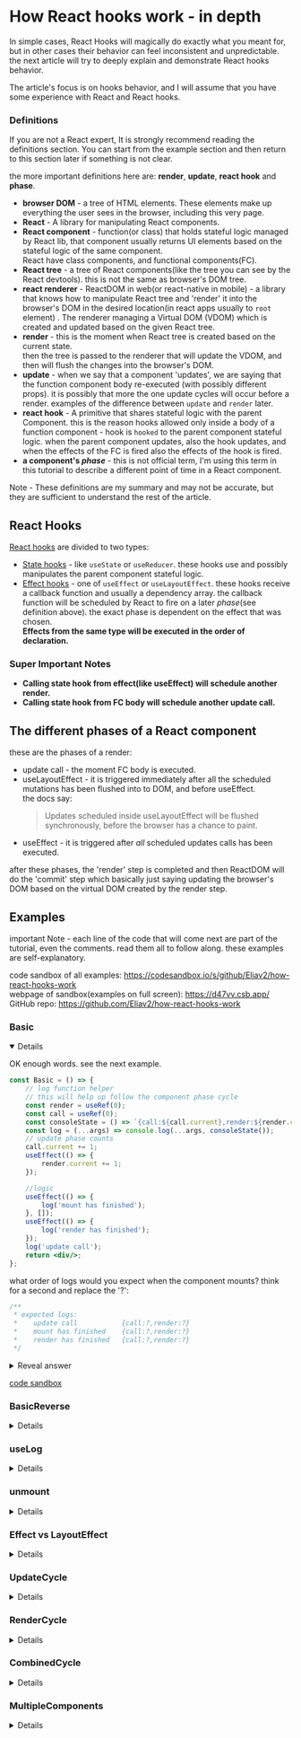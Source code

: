 # How React hooks work - in depth

In simple cases, React Hooks will magically do exactly what you meant for, but in other cases their behavior can feel
inconsistent and unpredictable. the next article will try to deeply explain and demonstrate React hooks behavior.

The article's focus is on hooks behavior, and I will assume that you have some experience with React and React hooks.

### Definitions

If you are not a React expert, It is strongly recommend reading the definitions section. You can start from the 
example section and then return to this section later if something is not clear.

the more important definitions here are: **render**, **update**, **react hook** and **phase**.

- **browser DOM** - a tree of HTML elements. These elements make up everything the user sees in the browser, including
  this very page.
- **React** - A library for manipulating React components.
- **React component** - function(or class) that holds stateful logic managed by React lib, that component usually
  returns UI elements based on the stateful logic of the same component.  
  React have class components, and functional components(FC).
- **React tree** - a tree of React components(like the tree you can see by the React devtools). this is not the same as
  browser's DOM tree.
- **react renderer** - ReactDOM in web(or react-native in mobile) - a library that knows how to manipulate React tree
  and 'render' it into the browser's DOM in the desired location(in react apps usually to `root` element) . The renderer
  managing a Virtual DOM (VDOM) which is created and updated based on the given React tree.
- **render** - this is the moment when React tree is created based on the current state.  
  then the tree is passed to the renderer that will update the VDOM, and then will flush the changes into the browser's
  DOM.
- **update** - when we say that a component 'updates', we are saying that the function component body re-executed
  (with possibly different props). it is possibly that more the one update cycles will occur before a render. examples
  of the difference between `update` and `render` later.
- **react hook** - A primitive that shares stateful logic with the parent Component. this is the reason hooks allowed
  only inside a body of a function component - hook is `hooked` to the parent component stateful logic. when the parent
  component updates, also the hook updates, and when the effects of the FC is fired also the effects of the hook is
  fired.
- **a component's _phase_** - this is not official term, I'm using this term in this tutorial to describe a different
  point of time in a React component.

Note - These definitions are my summary and may not be accurate, but they are sufficient to understand the rest of the
article.

## React Hooks

[React hooks](https://reactjs.org/docs/hooks-reference.html) are divided to two types:

- [State hooks](https://reactjs.org/docs/hooks-overview.html#state-hook) - like `useState` or `useReducer`. these hooks
  use and possibly manipulates the parent component stateful logic.
- [Effect hooks](https://reactjs.org/docs/hooks-overview.html#effect-hook) - one of `useEffect` or `useLayoutEffect`.
  these hooks receive a callback function and usually a dependency array. the callback function will be scheduled by
  React to fire on a later _phase_(see definition above). the exact phase is dependent on the effect that was chosen.  
  **Effects from the same type will be executed in the order of declaration.**

### Super Important Notes

- **Calling state hook from effect(like useEffect) will schedule another render.**
- **Calling state hook from FC body will schedule another update call.**

## The different phases of a React component

these are the phases of a render:

- update call - the moment FC body is executed.
- useLayoutEffect - it is triggered immediately after all the scheduled mutations has been flushed into to DOM, and
  before useEffect.  
  the docs say:
  > Updates scheduled inside useLayoutEffect will be flushed synchronously, before the browser has a chance to paint.
- useEffect - it is triggered after _all_ scheduled updates calls has been executed.

after these phases, the 'render' step is completed and then ReactDOM will do the 'commit' step which basically just
saying updating the browser's DOM based on the virtual DOM created by the render step.

## Examples

important Note - each line of the code that will come next are part of the tutorial, even the comments. read them all to
follow along. these examples are self-explanatory.

code sandbox of all examples: <https://codesandbox.io/s/github/Eliav2/how-react-hooks-work>   
webpage of sandbox(examples on full screen): <https://d47vv.csb.app/>  
GitHub repo: <https://github.com/Eliav2/how-react-hooks-work>

### Basic

<details open>

OK enough words. see the next example.

```jsx
const Basic = () => {
    // log function helper
    // this will help up follow the component phase cycle
    const render = useRef(0);
    const call = useRef(0);
    const consoleState = () => `{call:${call.current},render:${render.current}}`;
    const log = (...args) => console.log(...args, consoleState());
    // update phase counts
    call.current += 1;
    useEffect(() => {
        render.current += 1;
    });

    //logic
    useEffect(() => {
        log('mount has finished');
    }, []);
    useEffect(() => {
        log('render has finished');
    });
    log('update call');
    return <div/>;
};

```

what order of logs would you expect when the component mounts? think for a second and replace the '?':

```jsx
/**
 * expected logs:
 *    update call           {call:?,render:?}
 *    mount has finished    {call:?,render:?}
 *    render has finished   {call:?,render:?}
 */
```

<details>

<summary>Reveal answer</summary>

well, the order is:

```jsx
/**
 * expected logs:
 *    update call {call:1,render:0}
 *    mount has finished {call:1,render:1}
 *    render has finished {call:1,render:1}
 */
```

as we explained earlier, the function body fire first and then the effects.

</details>

[code sandbox](https://codesandbox.io/embed/github/Eliav2/how-react-hooks-work/tree/master/?expanddevtools=1&fontsize=14&hidenavigation=1&initialpath=basic&module=%2Fsrc%2FexampleFiles%2FBasic.jsx&theme=dark)

</details>

### BasicReverse

<details>

what will happen if we will replace the effects, does the order will change?

```jsx
const BasicReverse = () => {
    // log function helper 
    // ...
    // logic
    useEffect(() => {
        log('mount has finished');
    }, []);
    useEffect(() => {
        log('render has finished');
    });
    log('update call');
    return <div/>;
};
```

well, the order does change, and will be:

```jsx
/**
 * expected logs:
 *    update call {call:1,render:0}
 *    render has finished {call:1,render:1}
 *    mount has finished {call:1,render:1}
 */
```

this is because effect hooks from the same type(here `useEffect`) are scheduled by React for the same phase and will be
executed in the order of declaration, this is common mistake to think that useEffect with empty dependency array will
fire on mount and on a different phase from useEffect with no dependency array.

[code sandbox](https://codesandbox.io/embed/github/Eliav2/how-react-hooks-work/tree/master/?expanddevtools=1&fontsize=14&hidenavigation=1&initialpath=basicreverse&module=%2Fsrc%2FexampleFiles%2FBasicReverse.jsx&theme=dark)

</details>

### useLog

<details>

now let's create a log helper hook `useLog` that will let us keep track of the component phase for later examples:

```jsx
const useLog = (componentName = '', effect = useEffect) => {
    // keep track of phase
    const render = useRef(0);
    const call = useRef(0);

    // keep track of how much time from update call to end of effect
    const startTime = performance.now();
    const callToEffectTime = useRef(0);

    const consoleState = () =>
        `{call:${call.current},render:${render.current}}(${componentName}) ${callToEffectTime.current}ms`;
    const log = (...args) => console.log(...args, consoleState());

    effect(() => {
        render.current += 1;
        callToEffectTime.current = Math.round((performance.now() - startTime) * 100) / 100;
    });
    call.current += 1;

    return log;
};
```

`render.current` and `call.current` will 'tick' in the same rate of the parent component because of hooks natures.

and usage:

```jsx
const Basic = () => {
    const log = useLog();
    useEffect(() => {
        log('finished render');
    });
    return <div/>;
};

/**
 * expected logs:
 *    finished render {call:1,render:1}()
 */
```

[code sandbox](https://codesandbox.io/embed/github/Eliav2/how-react-hooks-work/tree/master/?fontsize=14&hidenavigation=1&module=%2Fsrc%2FUseLog.js&theme=dark&view=editor)

</details>

### unmount

<details>

if we will trigger unmount after mount the logs order will be:

```jsx
const BasicUnmount = () => {
    const log = useLog();
    useEffect(() => {
        log('mount');
        return () => log('unmount');
    }, []);
    useEffect(() => {
        log('render');
        return () => log('un-render');
    });
    log('update call');
    return <div>asd</div>;
    /**
     * expected logs:
     *    update call {call:1,render:0}
     *    mount {call:1,render:1}
     *    render {call:1,render:1}
     *    unmount {call:1,render:1}
     *    un-render {call:1,render:1}
     */
};
```

[code sandbox](https://codesandbox.io/embed/github/Eliav2/how-react-hooks-work/tree/master/?expanddevtools=1&fontsize=14&hidenavigation=1&initialpath=BasicUnmount&module=%2Fsrc%2FexampleFiles%2FBasicUnmount.jsx&theme=dark)

</details>

### Effect vs LayoutEffect

<details>

useLayoutEffect is executed before useEffect:

```jsx
const ReactComponent = () => {
    useEffect(() => {
        log('finished render');
        render.current += 1;
    });
    useEffect(() => {
        log('finished mount');
    }, []);
    log('update call');
    call.current += 1;
    return <div/>;
};

/**
 * expected logs:
 *    boom! {call:1,render:1}(useLayoutEffect) in 4.21ms
 *    boom! {call:1,render:1}(useEffect) in 13.37ms
 */

```

[code sandbox](https://codesandbox.io/embed/github/Eliav2/how-react-hooks-work/tree/master/?expanddevtools=1&fontsize=14&hidenavigation=1&initialpath=EffectVsLayoutEffect&module=%2Fsrc%2FexampleFiles%2FEffectVsLayoutEffect.jsx&theme=dark)

</details>

### UpdateCycle

<details>

when you set state while in the update phase another update phase will be scheduled by react. let's try force React to
trigger 10 update calls before rendering.

```jsx
const UpdateCycle = () => {
    const log = useLog("UpdateCycle");
    const [, setState] = useState({});
    const forceUpdate = () => setState({});
    const updateCalls = useRef(0);

    const HandleClick = () => {
        updateCalls.current = 0;
        forceUpdate();
    };
    updateCalls.current += 1;
    if (updateCalls.current < 10) forceUpdate();

    useEffect(() => {
        log("render");
    });
    log("update");

    return (
        <div style={boxStyle} onClick={HandleClick}>
            click
        </div>
    );
    /**
     * update {call:1,render:0}(UpdateCycle) 0.33ms
     * update {call:2,render:0}(UpdateCycle) 0.17ms
     * update {call:3,render:0}(UpdateCycle) 0.03ms
     * update {call:4,render:0}(UpdateCycle) 0.025ms
     * update {call:5,render:0}(UpdateCycle) 0.045ms
     * update {call:6,render:0}(UpdateCycle) 0.04ms
     * update {call:7,render:0}(UpdateCycle) 0.03ms
     * update {call:8,render:0}(UpdateCycle) 0.02ms
     * update {call:9,render:0}(UpdateCycle) 0.03ms
     * update {call:10,render:0}(UpdateCycle) 0.015ms
     * render {call:10,render:1}(UpdateCycle) 0.245ms
     */
};
```

as we can see, we forced React to re-call the function body 10 times before performing the render. we can also notice
that the render phase occurred 0.245ms after the last update call.

[code sandbox](https://codesandbox.io/embed/github/Eliav2/how-react-hooks-work/tree/master/?expanddevtools=1&fontsize=14&hidenavigation=1&initialpath=UpdateCycle&module=%2Fsrc%2FexampleFiles%2FUpdateCycle.jsx&theme=dark)

</details>

### RenderCycle

<details>

Ok, so we saw what happens when we update the state while in the update phase, but what happens if we try to update
the state when we are no longer in the update state? well, React will schedule an entire re-render cycle for the
component. each render cycle will also include at least one update call.  
let's force 5 render cycles:

```jsx
const RenderCycle = () => {
    const log = useLog("RenderCycle");
    const [, setState] = useState({});
    const forceRender = () => setState({});
    const renderCalls = useRef(0);

    const HandleClick = () => {
        renderCalls.current = 0;
        forceRender();
    };

    useEffect(() => {
        renderCalls.current += 1;
        if (renderCalls.current < 5) forceRender();
        log("render");
    });
    log("update");

    return (
        <div style={boxStyle} onClick={HandleClick}>
            click
        </div>
    );
    /**
     * update {call:1,render:0}(RenderCycle) 0.365ms
     * render {call:1,render:1}(RenderCycle) 0.33ms
     * update {call:2,render:1}(RenderCycle) 0.26ms
     * render {call:2,render:2}(RenderCycle) 0.315ms
     * update {call:3,render:2}(RenderCycle) 0.12ms
     * render {call:3,render:3}(RenderCycle) 0.25ms
     * update {call:4,render:3}(RenderCycle) 0.07ms
     * render {call:4,render:4}(RenderCycle) 0.495ms
     * update {call:5,render:4}(RenderCycle) 0.055ms
     * render {call:5,render:5}(RenderCycle) 0.135ms
     */
};


```

we can see that each render cycles comes with update call.

[code sandbox](https://codesandbox.io/embed/github/Eliav2/how-react-hooks-work/tree/master/?expanddevtools=1&fontsize=14&hidenavigation=1&initialpath=RenderCycle&module=%2Fsrc%2FexampleFiles%2FRenderCycle.jsx&theme=dark)

</details>

### CombinedCycle

<details>

now lets say we want 5 update calls for each render. let's force 3 renders:

```jsx
const CombinedCycle = () => {
    const log = useLog("CombinedCycle");
    const [, setState] = useState({});
    const forceUpdate = () => setState({});
    const updateCalls = useRef(0);
    const renderCalls = useRef(0);

    const HandleClick = () => {
        updateCalls.current = 0;
        renderCalls.current = 0;
        forceUpdate();
    };
    updateCalls.current += 1;
    if (updateCalls.current < 5) forceUpdate();

    useEffect(() => {
        renderCalls.current += 1;
        if (renderCalls.current < 3) forceUpdate();
        updateCalls.current = 0;
        log("render");
    });
    log("update");

    return (
        <div style={boxStyle} onClick={HandleClick}>
            click
        </div>
    );
};
/**
 * update {call:1,render:0}(CombinedCycle) 0.085ms
 * update {call:2,render:0}(CombinedCycle) 0.17ms
 * update {call:3,render:0}(CombinedCycle) 0.03ms
 * update {call:4,render:0}(CombinedCycle) 0.025ms
 * update {call:5,render:0}(CombinedCycle) 0.03ms
 * render {call:5,render:1}(CombinedCycle) 0.29ms
 * update {call:6,render:1}(CombinedCycle) 0.03ms
 * update {call:7,render:1}(CombinedCycle) 0.095ms
 * update {call:8,render:1}(CombinedCycle) 0.02ms
 * update {call:9,render:1}(CombinedCycle) 0.04ms
 * update {call:10,render:1}(CombinedCycle) 0.025ms
 * render {call:10,render:2}(CombinedCycle) 0.08ms
 * update {call:11,render:2}(CombinedCycle) 0.055ms
 * update {call:12,render:2}(CombinedCycle) 0.085ms
 * update {call:13,render:2}(CombinedCycle) 0.025ms
 * update {call:14,render:2}(CombinedCycle) 0.03ms
 * update {call:15,render:2}(CombinedCycle) 0.03ms
 * render {call:15,render:3}(CombinedCycle) 0.085ms
 */
```

[code sandbox](https://codesandbox.io/embed/github/Eliav2/how-react-hooks-work/tree/master/?expanddevtools=1&fontsize=14&hidenavigation=1&initialpath=CombinedCycle&module=%2Fsrc%2FexampleFiles%2FCombinedCycle.jsx&theme=dark)


</details>

### MultipleComponents

<details>

Let's combine the last 3 examples into common parent.

```jsx
import UpdateCycle from "./UpdateCycle";
import RenderCycle from "./RenderCycle";
import CombinedCycle from "./CombinedCycle";

const Example = () => (
    <>
        <UpdateCycle/>
        <RenderCycle/>
        <CombinedCycle/>
    </>
);

```

now stop. think. what would you expect? does each component will go through her own update-render phases or maybe the
update calls will occur one after another and then the effects one after another?

<details>

<summary>Reveal answer</summary>

the entire tree goes through the phase of update, and only then the effects are fired.

```jsx
    /**
 * update {call:1,render:0}(UpdateCycle) 0.505ms
 * update {call:2,render:0}(UpdateCycle) 0.22ms
 * update {call:3,render:0}(UpdateCycle) 0.03ms
 * update {call:4,render:0}(UpdateCycle) 0.035ms
 * update {call:5,render:0}(UpdateCycle) 0.075ms
 * update {call:6,render:0}(UpdateCycle) 0.05ms
 * update {call:7,render:0}(UpdateCycle) 0.04ms
 * update {call:8,render:0}(UpdateCycle) 0.04ms
 * update {call:9,render:0}(UpdateCycle) 0.045ms
 * update {call:10,render:0}(UpdateCycle) 0.025ms
 * update {call:1,render:0}(RenderCycle) 0.035ms
 * update {call:1,render:0}(CombinedCycle) 0.065ms
 * update {call:2,render:0}(CombinedCycle) 0.06ms
 * update {call:3,render:0}(CombinedCycle) 0.065ms
 * update {call:4,render:0}(CombinedCycle) 0.045ms
 * update {call:5,render:0}(CombinedCycle) 0.04ms
 * render {call:10,render:1}(UpdateCycle) 0.15ms
 * render {call:1,render:1}(RenderCycle) 0.33ms
 * render {call:5,render:1}(CombinedCycle) 0.17ms
 * update {call:2,render:1}(RenderCycle) 0.295ms
 * update {call:6,render:1}(CombinedCycle) 0.045ms
 * update {call:7,render:1}(CombinedCycle) 0.045ms
 * update {call:8,render:1}(CombinedCycle) 0.04ms
 * update {call:9,render:1}(CombinedCycle) 0.06ms
 * update {call:10,render:1}(CombinedCycle) 0.04ms
 * render {call:2,render:2}(RenderCycle) 0.145ms
 * render {call:10,render:2}(CombinedCycle) 0.145ms
 * update {call:3,render:2}(RenderCycle) 0.055ms
 * update {call:11,render:2}(CombinedCycle) 0.05ms
 * update {call:12,render:2}(CombinedCycle) 0.085ms
 * update {call:13,render:2}(CombinedCycle) 0.03ms
 * update {call:14,render:2}(CombinedCycle) 0.015ms
 * update {call:15,render:2}(CombinedCycle) 0.02ms
 * render {call:3,render:3}(RenderCycle) 0.125ms
 * render {call:15,render:3}(CombinedCycle) 0.075ms
 * update {call:4,render:3}(RenderCycle) 0.06ms
 * render {call:4,render:4}(RenderCycle) 0.135ms
 * update {call:5,render:4}(RenderCycle) 0.025ms
 * render {call:5,render:5}(RenderCycle) 0.06ms
 */
```

</details>

[code sandbox](https://codesandbox.io/embed/github/Eliav2/how-react-hooks-work/tree/master/?expanddevtools=1&fontsize=14&hidenavigation=1&initialpath=MultipleComponents&module=%2Fsrc%2FexampleFiles%2FMultipleComponents.jsx&theme=dark)

</details>


